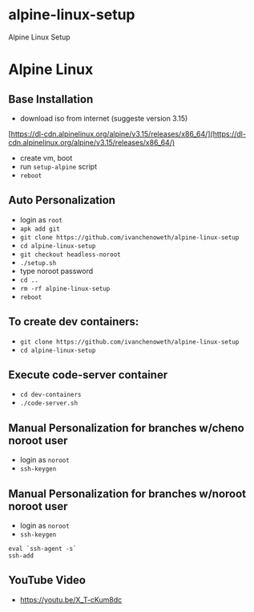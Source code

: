 # alpine-linux-setup
Alpine Linux Setup

# Alpine Linux
## Base Installation
* download iso from internet (suggeste version 3.15)

[https://dl-cdn.alpinelinux.org/alpine/v3.15/releases/x86_64/](https://dl-cdn.alpinelinux.org/alpine/v3.15/releases/x86_64/)

* create vm, boot
* run `setup-alpine` script
* `reboot`

## Auto Personalization
* login as `root`
* `apk add git`
* `git clone https://github.com/ivanchenoweth/alpine-linux-setup`
* `cd alpine-linux-setup`
* `git checkout headless-noroot`
* `./setup.sh`
* type noroot password
* `cd ..`
* `rm -rf alpine-linux-setup`
* `reboot`

## To create dev containers:
* `git clone https://github.com/ivanchenoweth/alpine-linux-setup`
* `cd alpine-linux-setup`

## Execute code-server container
* `cd dev-containers`
* `./code-server.sh`

## Manual Personalization for branches w/cheno noroot user 
* login as `noroot`
* `ssh-keygen`

## Manual Personalization for branches w/noroot noroot  user
* login as `noroot`
* `ssh-keygen`

````
eval `ssh-agent -s`
ssh-add
````
## YouTube Video
* https://youtu.be/X_T-cKum8dc
